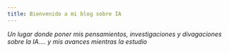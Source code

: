 ```yaml
---
title: Bienvenido a mi blog sobre IA
---
```


*Un lugar donde poner mis pensamientos, investigaciones y divagaciones sobre la IA.... y mis avances mientras la estudio*


